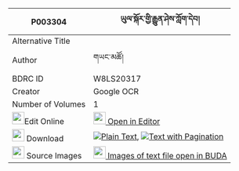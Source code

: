 |P003304|ཡུལ་སྐོར་གྱི་རྒྱུན་ཤེས་ཀློག་དེབ། 
| --- | --- 
|Alternative Title |
|Author| གཡང་མཚོ།
|BDRC ID | W8LS20317
|Creator | Google OCR
|Number of Volumes| 1
|<img width="25" src="https://img.icons8.com/color/25/000000/edit-property.png">Edit Online| [<img width="25" src="https://avatars.githubusercontent.com/u/45091458?s=200&v=4"> Open in Editor](http://editor.openpecha.org/P003304)
|<img width="25" src="https://img.icons8.com/fluent/48/000000/download-2.png"/>  Download | [![](https://img.icons8.com/color/20/000000/txt.png)Plain Text](https://github.com/Openpecha/P003304/releases/download/v1/yulkor_gyi_gyun_she_lokdeb_plain_P003304.zip), [![](https://img.icons8.com/color/20/000000/txt.png)Text with Pagination](https://github.com/Openpecha/P003304/releases/download/v1/yulkor_gyi_gyun_she_lokdeb_pages_P003304.zip)
|<img width="25" src="https://img.icons8.com/plasticine/100/000000/pictures-folder.png"/>  Source Images | [<img width="25" src="https://library.bdrc.io/icons/BUDA-small.svg"> Images of text file open in BUDA](https://library.bdrc.io/show/bdr:W8LS20317)